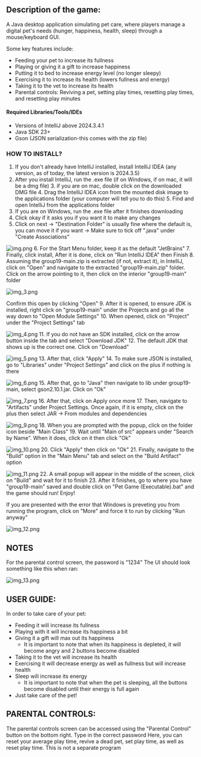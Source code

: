 ## Description of the game:
A Java desktop application simulating pet care, where players manage a digital pet's needs (hunger, happiness, health, sleep) through a mouse/keyboard GUI.

Some key features include:
- Feeding your pet to increase its fullness
- Playing or giving it a gift to increase happiness
- Putting it to bed to increase energy level (no longer sleepy)
- Exercising it to increase its health (lowers fullness and energy)
- Taking it to the vet to increase its health
- Parental controls: Reviving a pet, setting play times, resetting play times, and resetting play minutes

#### **Required Libraries/Tools/IDEs**
- Versions of IntelliJ above 2024.3.4.1
- Java SDK 23+
- Gson (JSON serialization-this comes with the zip file)


### HOW TO INSTALL?
1. If you don't already have IntelliJ installed, install IntelliJ IDEA (any version, as of today, the latest version is 2024.3.5)
2. After you install IntelliJ, run the .exe file (if on Windows, if on mac, it will be a dmg file)
   3. if you are on mac, double click on the downloaded DMG file
   4. Drag the IntelliJ IDEA icon from the mounted disk image to the applications folder (your computer will tell you to do this)
   5. Find and open IntelliJ from the applications folder
3. If you are on Windows, run the .exe file after it finishes downloading
4. Click okay if it asks you if you want it to make any changes
5. Click on next -> "Destination Folder" is usually fine where the default is, you can move it if you want -> Make sure to tick off ".java" under "Create Associations"

![img.png](img.png)
6. For the Start Menu folder, keep it as the default "JetBrains"
7. Finally, click install, After it is done, click on "Run IntelliJ IDEA" then Finish
8. Assuming the group19-main.zip is extracted (if not, extract it), in IntelliJ, click on "Open" and navigate to the extracted "group19-main.zip" folder. Click on the arrow pointing to it, then click on the interior "group19-main" folder

![img_3.png](img_3.png)

Confirm this open by clicking "Open"
9. After it is opened, to ensure JDK is installed, right click on "group19-main" under the Projects and go all the way down to "Open Module Settings"
10. When opened, click on "Project" under the "Project Settings" tab

![img_4.png](img_4.png)
11. If you do not have an SDK installed, click on the arrow button inside the tab and select "Download JDK"
12. The default JDK that shows up is the correct one. Click on "Download"

![img_5.png](img_5.png)
13. After that, click "Apply"
14. To make sure JSON is installed, go to "Libraries" under "Project Settings" and click on the plus if nothing is there

![img_6.png](img_6.png)
15. After that, go to "Java" then navigate to lib under group19-main, select gson2.10.1.jar. Click on "Ok"

![img_7.png](img_7.png)
16. After that, click on Apply once more
17. Then, navigate to "Artifacts" under Project Settings. Once again, if it is empty, click on the plus then select JAR -> From modules and dependencies

![img_9.png](img_9.png)
18. When you are prompted with the popup, click on the folder icon beside "Main Class"
19. Wait until "Main of src" appears under "Search by Name". When it does, click on it then click "Ok"

![img_10.png](img_10.png)
20. Click "Apply" then click on "Ok"
21. Finally, navigate to the "Build" option in the "Main Menu" tab and select on the "Build Artifact" option

![img_11.png](img_11.png)
22. A small popup will appear in the middle of the screen, click on "Build" and wait for it to finish
23. After it finishes, go to where you have "group19-main" saved and double click on "Pet Game (Executable).bat" and the game should run! Enjoy!

If you are presented with the error that Windows is preveting you from running the program, click on "More" and force it to run by clicking "Run anyway"

![img_12.png](img_12.png)


## **NOTES**
For the parental control screen, the password is "1234"
The UI should look something like this when ran:

![img_13.png](img_13.png)

## USER GUIDE:
In order to take care of your pet:
- Feeding it will increase its fullness
- Playing with it will increase its happiness a bit
- Giving it a gift will max out its happiness
  - It is important to note that when its happiness is depleted, it will become angry and 2 buttons become disabled
- Taking it to the vet will increase its health
- Exercising it will decrease energy as well as fullness but will increase health
- Sleep will increase its energy
  - It is important to note that when the pet is sleeping, all the buttons become disabled until their energy is full again
- Just take care of the pet!

## PARENTAL CONTROLS:
The parental controls screen can be accessed using the "Parental Control" button on the bottom right. Type in the correct password
Here, you can reset your average play time, revive a dead pet, set play time, as well as reset play time. This is not a separate program
